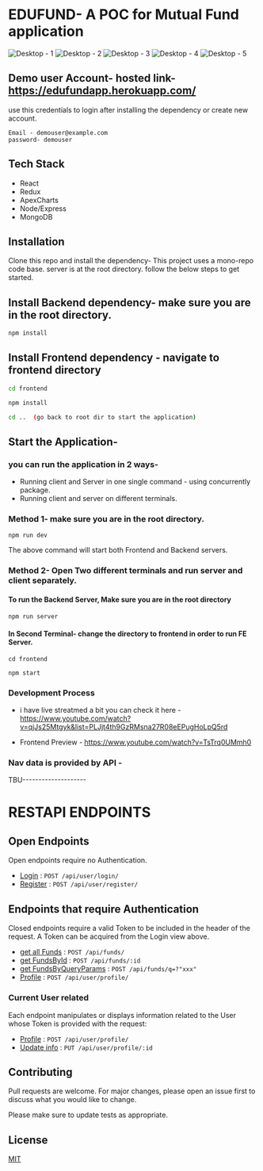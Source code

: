 # EDUFUND- A POC for Mutual Fund application

![Desktop - 1](https://user-images.githubusercontent.com/30016242/126997713-0a2e7dbc-16fd-4f2b-b50d-d1bc0b8cb6e9.png)
![Desktop - 2](https://user-images.githubusercontent.com/30016242/126997749-e1b00567-6f3c-4f65-8b40-bd4fae46087f.png)
![Desktop - 3](https://user-images.githubusercontent.com/30016242/126997792-b5424df5-7ffe-4168-9404-85c2ed76fd9d.png)
![Desktop - 4](https://user-images.githubusercontent.com/30016242/126997813-64888050-d670-40dd-9119-ba4c995a924a.png)
![Desktop - 5](https://user-images.githubusercontent.com/30016242/126997842-7c68f20b-acf9-4d47-8908-bbf1c31a4856.png)

## Demo user Account- hosted link- https://edufundapp.herokuapp.com/

use this credentials to login after installing the dependency or create new account.

```
Email - demouser@example.com
password- demouser
```

## Tech Stack

- React
- Redux
- ApexCharts
- Node/Express
- MongoDB

## Installation

Clone this repo and install the dependency- This project uses a mono-repo code base.   server is at the root directory. follow the below steps to get started.

## Install Backend dependency- make sure you are in the root directory.

```bash
npm install
```

## Install Frontend dependency - navigate to frontend directory

```bash
cd frontend

npm install

cd ..  (go back to root dir to start the application) 

```
## Start the Application- 

### you can run the application in 2 ways- 

- Running client and Server in one single command - using concurrently package.
- Running client and server on different terminals.

### Method 1- make sure you are in the root directory.

```
npm run dev

```
The above command will start both Frontend and Backend servers.

### Method 2- Open Two different terminals and run server and client separately.

#### To run the Backend Server, Make sure you are in the root directory

```
npm run server
```

#### In Second Terminal- change the directory to frontend in order to run FE Server.

```
cd frontend

npm start

```



### Development Process

- i have live streatmed a bit you can check it here - https://www.youtube.com/watch?v=qjJs25Mtgyk&list=PLJjt4th9GzRMsna27R08eEPugHoLpQ5rd

- Frontend Preview - https://www.youtube.com/watch?v=TsTrq0UMmh0



### Nav data is provided by  API - 

TBU--------------------

# RESTAPI ENDPOINTS



## Open Endpoints

Open endpoints require no Authentication.

* [Login]() : `POST /api/user/login/`
* [Register]() : `POST /api/user/register/`

## Endpoints that require Authentication

Closed endpoints require a valid Token to be included in the header of the
request. A Token can be acquired from the Login view above.

* [get all Funds]() : `POST /api/funds/`
* [get FundsById]() : `POST /api/funds/:id`
* [get FundsByQueryParams]() : `POST /api/funds/q=?"xxx"`
* [Profile]() : `POST /api/user/profile/`


### Current User related

Each endpoint manipulates or displays information related to the User whose
Token is provided with the request:

* [Profile]() : `POST /api/user/profile/`
* [Update info]() : `PUT /api/user/profile/:id`



## Contributing
Pull requests are welcome. For major changes, please open an issue first to discuss what you would like to change.

Please make sure to update tests as appropriate.

## License
[MIT](https://choosealicense.com/licenses/mit/)


